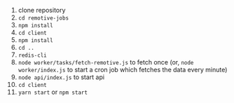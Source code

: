 1. clone repository
2. `cd remotive-jobs`
3. `npm install`
4. `cd client`
5. `npm install`
6. `cd ..`
7. `redis-cli`
8. `node worker/tasks/fetch-remotive.js` to fetch once (or, `node worker/index.js` to start a cron job which fetches the data every minute)
9. `node api/index.js` to start api
10. `cd client`
11. `yarn start` or `npm start`
